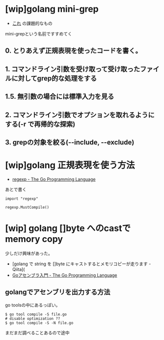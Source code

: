 # [wip]golang mini-grep

- [これ](https://gist.github.com/podhmo/3cd3c1cd8bb1392dafc2eedc07f3cf35) の課題的なもの

mini-grepという名前ですすめてく

## 0. とりあえず正規表現を使ったコードを書く。
## 1. コマンドライン引数を受け取って受け取ったファイルに対してgrep的な処理をする
## 1.5. 無引数の場合には標準入力を見る
## 2. コマンドライン引数でオプションを取れるようにする(-r で再帰的な探索)
## 3. grepの対象を絞る(--include, --exclude)


# [wip]golang 正規表現を使う方法

- [regexp - The Go Programming Language](https://golang.org/pkg/regexp/)

あとで書く

```golang
import "regexp"

regexp.MustCompile()
```

# [wip] golang []byte へのcastでmemory copy

少しだけ興味があった。

- [golang で string を []byte にキャストするとメモリコピーが走ります - Qiita](
- [Goアセンブラ入門 - The Go Programming Language](http://golang-jp.org/doc/asm)


## golangでアセンブリを出力する方法

go toolsの中にあるっぽい。

```golang
$ go tool compile -S file.go
# disable optimization ??
$ go tool compile -S -N file.go
```

まだまだ調べることあるので途中
